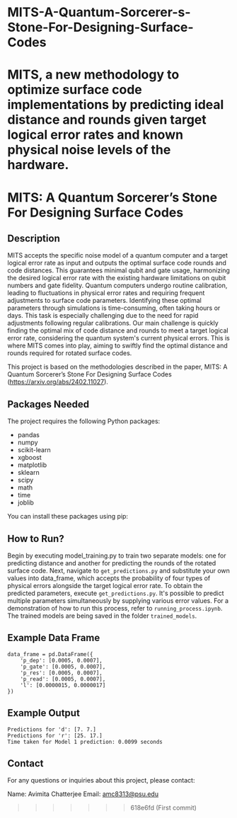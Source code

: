 
# MITS-A-Quantum-Sorcerer-s-Stone-For-Designing-Surface-Codes
MITS, a new methodology to optimize surface code implementations by predicting ideal distance and rounds given target logical error rates and known physical noise levels of the hardware.
=======
# MITS: A Quantum Sorcerer’s Stone For Designing Surface Codes

## Description

MITS accepts the specific noise model of a quantum computer and a target logical error rate as input and outputs the optimal surface code rounds and code distances. This guarantees minimal qubit and gate usage, harmonizing the desired logical error rate with the existing hardware limitations on qubit numbers and gate fidelity. Quantum computers undergo routine calibration, leading to fluctuations in physical error rates and requiring frequent adjustments to surface code parameters. Identifying these optimal parameters through simulations is time-consuming, often taking hours or days. This task is especially challenging due to the need for rapid adjustments following regular calibrations. Our main challenge is quickly finding the optimal mix of code distance and rounds to meet a target logical error rate, considering the quantum system's current physical errors. This is where MITS comes into play, aiming to swiftly find the optimal distance and rounds required for rotated surface codes.

This project is based on the methodologies described in the paper, MITS: A Quantum Sorcerer’s Stone For Designing Surface Codes (https://arxiv.org/abs/2402.11027).

## Packages Needed

The project requires the following Python packages:

- pandas
- numpy
- scikit-learn
- xgboost
- matplotlib
- sklearn
- scipy
- math
- time
- joblib

You can install these packages using pip:

## How to Run?

Begin by executing model_training.py to train two separate models: one for predicting distance and another for predicting the rounds of the rotated surface code. Next, navigate to `get_predictions.py` and substitute your own values into data_frame, which accepts the probability of four types of physical errors alongside the target logical error rate. To obtain the predicted parameters, execute `get_predictions.py`. It's possible to predict multiple parameters simultaneously by supplying various error values. For a demonstration of how to run this process, refer to `running_process.ipynb`. The trained models are being saved in the folder `trained_models`.

## Example Data Frame

```
data_frame = pd.DataFrame({
    'p_dep': [0.0005, 0.0007],
    'p_gate': [0.0005, 0.0007],
    'p_res': [0.0005, 0.0007],
    'p_read': [0.0005, 0.0007],
    'l': [0.0000015, 0.0000017]
})
```

## Example Output

```
Predictions for 'd': [7. 7.]
Predictions for 'r': [25. 17.]
Time taken for Model 1 prediction: 0.0099 seconds
```

## Contact

For any questions or inquiries about this project, please contact:

Name: Avimita Chatterjee
Email: amc8313@psu.edu
>>>>>>> 618e6fd (First commit)
